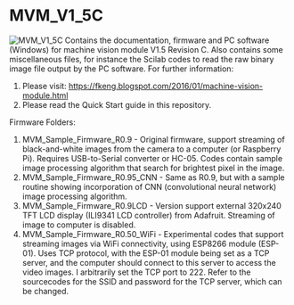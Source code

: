 # MVM_V1_5C
![MVM_V1_5C](MVM_V1_5C_HandHeld.jpg)
Contains the documentation, firmware and PC software (Windows) for machine vision module V1.5 Revision C. 
Also contains some miscellaneous files, for instance the Scilab codes to read the raw binary image file output by the PC software. 
For further information:
1. Please visit: https://fkeng.blogspot.com/2016/01/machine-vision-module.html
2. Please read the Quick Start guide in this repository.

Firmware Folders:
1. MVM_Sample_Firmware_R0.9 - Original firmware, support streaming of black-and-white images from the camera to a computer (or Raspberry Pi). Requires USB-to-Serial converter or HC-05. Codes contain sample image processing algorithm that search for brightest pixel in the image.
2. MVM_Sample_Firmware_R0.95_CNN - Same as R0.9, but with a sample routine showing incorporation of CNN (convolutional neural network) image processing algorithm. 
3. MVM_Sample_Firmware_R0.9LCD - Version support external 320x240 TFT LCD display (ILI9341 LCD controller) from Adafruit.  Streaming of image to computer is disabled.
4. MVM_Sample_Firmware_R0.50_WiFi - Experimental codes that support streaming images via WiFi connectivity, using ESP8266 module (ESP-01). Uses TCP protocol, with the ESP-01 module being set as a TCP server, and the computer should connect to this server to access the video images. I arbitrarily set the TCP port to 222. Refer to the sourcecodes for the SSID and password for the TCP server, which can be changed.
